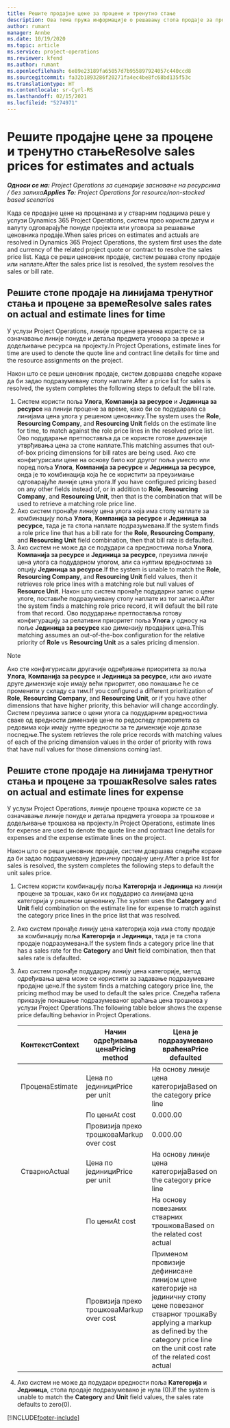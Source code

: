 ```yaml
---
title: Решите продајне цене за процене и тренутно стање
description: Ова тема пружа информације о решавању стопа продаје за процене и тренутно стање.
author: rumant
manager: Annbe
ms.date: 10/19/2020
ms.topic: article
ms.service: project-operations
ms.reviewer: kfend
ms.author: rumant
ms.openlocfilehash: 6e89e23189fa65057d7b955897924057c440ccd8
ms.sourcegitcommit: fa32b1893286f20271fa4ec4be8fc68bd135f53c
ms.translationtype: HT
ms.contentlocale: sr-Cyrl-RS
ms.lasthandoff: 02/15/2021
ms.locfileid: "5274971"
---
```

# <a name="resolve-sales-prices-for-estimates-and-actuals"></a><span data-ttu-id="8045b-103">Решите продајне цене за процене и тренутно стање</span><span class="sxs-lookup"><span data-stu-id="8045b-103">Resolve sales prices for estimates and actuals</span></span>

<span data-ttu-id="8045b-104">_**Односи се на:** Project Operations за сценарије засноване на ресурсима / без залиха_</span><span class="sxs-lookup"><span data-stu-id="8045b-104">_**Applies To:** Project Operations for resource/non-stocked based scenarios_</span></span>

<span data-ttu-id="8045b-105">Када се продајне цене на проценама и у стварним подацима реше у услузи Dynamics 365 Project Operations, систем прво користи датум и валуту одговарајуће понуде пројекта или уговора за решавање ценовника продаје.</span><span class="sxs-lookup"><span data-stu-id="8045b-105">When sales prices on estimates and actuals are resolved in Dynamics 365 Project Operations, the system first uses the date and currency of the related project quote or contract to resolve the sales price list.</span></span> <span data-ttu-id="8045b-106">Када се реши ценовник продаје, систем решава стопу продаје или наплате.</span><span class="sxs-lookup"><span data-stu-id="8045b-106">After the sales price list is resolved, the system resolves the sales or bill rate.</span></span>

## <a name="resolve-sales-rates-on-actual-and-estimate-lines-for-time"></a><span data-ttu-id="8045b-107">Решите стопе продаје на линијама тренутног стања и процене за време</span><span class="sxs-lookup"><span data-stu-id="8045b-107">Resolve sales rates on actual and estimate lines for time</span></span>

<span data-ttu-id="8045b-108">У услузи Project Operations, линије процене времена користе се за означавање линије понуде и детаља предмета уговора за време и додељивање ресурса на пројекту.</span><span class="sxs-lookup"><span data-stu-id="8045b-108">In Project Operations, estimate lines for time are used to denote the quote line and contract line details for time and the resource assignments on the project.</span></span>

<span data-ttu-id="8045b-109">Након што се реши ценовник продаје, систем довршава следеће кораке да би задао подразумевану стопу наплате.</span><span class="sxs-lookup"><span data-stu-id="8045b-109">After a price list for sales is resolved, the system completes the following steps to default the bill rate.</span></span>

1. <span data-ttu-id="8045b-110">Систем користи поља **Улога**, **Компанија за ресурсе** и **Јединица за ресурсе** на линији процене за време, како би се подударала са линијама цена улога у решеном ценовнику.</span><span class="sxs-lookup"><span data-stu-id="8045b-110">The system uses the **Role**, **Resourcing Company**, and **Resourcing Unit** fields on the estimate line for time, to match against the role price lines in the resolved price list.</span></span> <span data-ttu-id="8045b-111">Ово подударање претпоставља да се користе готове димензије утврђивања цена за стопе наплате.</span><span class="sxs-lookup"><span data-stu-id="8045b-111">This matching assumes that out-of-box pricing dimensions for bill rates are being used.</span></span> <span data-ttu-id="8045b-112">Ако сте конфигурисали цене на основу било ког другог поља уместо или поред поља **Улога**, **Компанија за ресурсе** и **Јединица за ресурсе**, онда је то комбинација која ће се користити за преузимање одговарајуће линије цена улога.</span><span class="sxs-lookup"><span data-stu-id="8045b-112">If you have configured pricing based on any other fields instead of, or in addition to **Role**, **Resourcing Company**, and **Resourcing Unit**, then that is the combination that will be used to retrieve a matching role price line.</span></span>
2. <span data-ttu-id="8045b-113">Ако систем пронађе линију цена улога која има стопу наплате за комбинацију поља **Улога**, **Компанија за ресурсе** и **Јединица за ресурсе**, тада је та стопа наплате подразумевана.</span><span class="sxs-lookup"><span data-stu-id="8045b-113">If the system finds a role price line that has a bill rate for the **Role**, **Resourcing Company**, and **Resourcing Unit** field combination, then that bill rate is defaulted.</span></span>
3. <span data-ttu-id="8045b-114">Ако систем не може да се подудари са вредностима поља **Улога**, **Компанија за ресурсе** и **Јединица за ресурсе**, преузима линије цена улога са подударном улогом, али са нултим вредностима за опцију **Јединица за ресурсе**.</span><span class="sxs-lookup"><span data-stu-id="8045b-114">If the system is unable to match the **Role**, **Resourcing Company**, and **Resourcing Unit** field values, then it retrieves role price lines with a matching role but null values of **Resource Unit**.</span></span> <span data-ttu-id="8045b-115">Након што систем пронађе подударни запис о цени улоге, поставиће подразумевану стопу наплате из тог записа.</span><span class="sxs-lookup"><span data-stu-id="8045b-115">After the system finds a matching role price record, it will default the bill rate from that record.</span></span> <span data-ttu-id="8045b-116">Ово подударање претпоставља готову конфигурацију за релативни приоритет поља **Улога** у односу на поље **Јединица за ресурсе** као димензију продајних цена.</span><span class="sxs-lookup"><span data-stu-id="8045b-116">This matching assumes an out-of-the-box configuration for the relative priority of **Role** vs **Resourcing Unit** as a sales pricing dimension.</span></span>

> [!NOTE]
> <span data-ttu-id="8045b-117">Ако сте конфигурисали другачије одређивање приоритета за поља **Улога**, **Компанија за ресурсе** и **Јединица за ресурсе**, или ако имате друге димензије које имају већи приоритет, ово понашање ће се променити у складу са тим.</span><span class="sxs-lookup"><span data-stu-id="8045b-117">If you configured a different prioritization of **Role**, **Resourcing Company**, and **Resourcing Unit**, or if you have other dimensions that have higher priority, this behavior will change accordingly.</span></span> <span data-ttu-id="8045b-118">Систем преузима записе о цени улога са подударним вредностима сваке од вредности димензије цене по редоследу приоритета са редовима који имају нулте вредности за те димензије које долазе последње.</span><span class="sxs-lookup"><span data-stu-id="8045b-118">The system retrieves the role price records with matching values of each of the pricing dimension values in the order of priority with rows that have null values for those dimensions coming last.</span></span>

## <a name="resolve-sales-rates-on-actual-and-estimate-lines-for-expense"></a><span data-ttu-id="8045b-119">Решите стопе продаје на линијама тренутног стања и процене за трошак</span><span class="sxs-lookup"><span data-stu-id="8045b-119">Resolve sales rates on actual and estimate lines for expense</span></span>

<span data-ttu-id="8045b-120">У услузи Project Operations, линије процене трошка користе се за означавање линије понуде и детаља предмета уговора за трошкове и додељивање трошкова на пројекту.</span><span class="sxs-lookup"><span data-stu-id="8045b-120">In Project Operations, estimate lines for expense are used to denote the quote line and contract line details for expenses and the expense estimate lines on the project.</span></span>

<span data-ttu-id="8045b-121">Након што се реши ценовник продаје, систем довршава следеће кораке да би задао подразумевану јединичну продајну цену.</span><span class="sxs-lookup"><span data-stu-id="8045b-121">After a price list for sales is resolved, the system completes the following steps to default the unit sales price.</span></span>

1. <span data-ttu-id="8045b-122">Систем користи комбинацију поља **Категорија** и **Јединица** на линији процене за трошак, како би их подударио са линијама цена категорија у решеном ценовнику.</span><span class="sxs-lookup"><span data-stu-id="8045b-122">The system uses the **Category** and **Unit** field combination on the estimate line for expense to match against the category price lines in the price list that was resolved.</span></span>
2. <span data-ttu-id="8045b-123">Ако систем пронађе линију цена категорија која има стопу продаје за комбинацију поља **Категорија** и **Јединица**, тада је та стопа продаје подразумевана.</span><span class="sxs-lookup"><span data-stu-id="8045b-123">If the system finds a category price line that has a sales rate for the **Category** and **Unit** field combination, then that sales rate is defaulted.</span></span>
3. <span data-ttu-id="8045b-124">Ако систем пронађе подударну линију цена категорије, метод одређивања цена може се користити за задавање подразумеване продајне цене.</span><span class="sxs-lookup"><span data-stu-id="8045b-124">If the system finds a matching category price line, the pricing method may be used to default the sales price.</span></span> <span data-ttu-id="8045b-125">Следећа табела приказује понашање подразумеваног враћања цена трошкова у услузи Project Operations.</span><span class="sxs-lookup"><span data-stu-id="8045b-125">The following table below shows the expense price defaulting behavior in Project Operations.</span></span>

    | <span data-ttu-id="8045b-126">Контекст</span><span class="sxs-lookup"><span data-stu-id="8045b-126">Context</span></span> | <span data-ttu-id="8045b-127">Начин одређивања цена</span><span class="sxs-lookup"><span data-stu-id="8045b-127">Pricing method</span></span> | <span data-ttu-id="8045b-128">Цена је подразумевано враћена</span><span class="sxs-lookup"><span data-stu-id="8045b-128">Price defaulted</span></span> |
    | --- | --- | --- |
    | <span data-ttu-id="8045b-129">Процена</span><span class="sxs-lookup"><span data-stu-id="8045b-129">Estimate</span></span> | <span data-ttu-id="8045b-130">Цена по јединици</span><span class="sxs-lookup"><span data-stu-id="8045b-130">Price per unit</span></span> | <span data-ttu-id="8045b-131">На основу линије цена категорија</span><span class="sxs-lookup"><span data-stu-id="8045b-131">Based on the category price line</span></span> |
    | &nbsp; | <span data-ttu-id="8045b-132">По цени</span><span class="sxs-lookup"><span data-stu-id="8045b-132">At cost</span></span> | <span data-ttu-id="8045b-133">0.00</span><span class="sxs-lookup"><span data-stu-id="8045b-133">0.00</span></span> |
    | &nbsp; | <span data-ttu-id="8045b-134">Провизија преко трошкова</span><span class="sxs-lookup"><span data-stu-id="8045b-134">Markup over cost</span></span> | <span data-ttu-id="8045b-135">0.00</span><span class="sxs-lookup"><span data-stu-id="8045b-135">0.00</span></span> |
    | <span data-ttu-id="8045b-136">Стварно</span><span class="sxs-lookup"><span data-stu-id="8045b-136">Actual</span></span> | <span data-ttu-id="8045b-137">Цена по јединици</span><span class="sxs-lookup"><span data-stu-id="8045b-137">Price per unit</span></span> | <span data-ttu-id="8045b-138">На основу линије цена категорија</span><span class="sxs-lookup"><span data-stu-id="8045b-138">Based on the category price line</span></span> |
    | &nbsp; | <span data-ttu-id="8045b-139">По цени</span><span class="sxs-lookup"><span data-stu-id="8045b-139">At cost</span></span> | <span data-ttu-id="8045b-140">На основу повезаних стварних трошкова</span><span class="sxs-lookup"><span data-stu-id="8045b-140">Based on the related cost actual</span></span> |
    | &nbsp; | <span data-ttu-id="8045b-141">Провизија преко трошкова</span><span class="sxs-lookup"><span data-stu-id="8045b-141">Markup over cost</span></span> | <span data-ttu-id="8045b-142">Применом провизије дефинисане линијом цене категорије на јединичну стопу цене повезаног стварног трошка</span><span class="sxs-lookup"><span data-stu-id="8045b-142">By applying a markup as defined by the category price line on the unit cost rate of the related cost actual</span></span> |

4. <span data-ttu-id="8045b-143">Ако систем не може да подудари вредности поља **Категорија** и **Јединица**, стопа продаје подразумевано је нула (0).</span><span class="sxs-lookup"><span data-stu-id="8045b-143">If the system is unable to match the **Category** and **Unit** field values, the sales rate defaults to zero(0).</span></span>


[!INCLUDE[footer-include](../includes/footer-banner.md)]